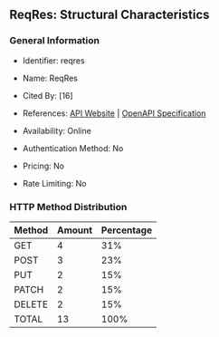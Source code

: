 ## ReqRes: Structural Characteristics

### General Information

- Identifier: reqres

- Name: ReqRes

- Cited By: [16]

- References: [API Website](https://reqres.in) | [OpenAPI Specification](https://www.postman.com/reqresapi/reqres/collection/rli8ped/reqres-api)

- Availability: Online

- Authentication Method: No

- Pricing: No

- Rate Limiting: No

### HTTP Method Distribution

| Method | Amount | Percentage |
|--------|--------|------------|
| GET | 4 | 31% |
| POST | 3 | 23% |
| PUT | 2 | 15% |
| PATCH | 2 | 15% |
| DELETE | 2 | 15% |
| TOTAL | 13 | 100% |
